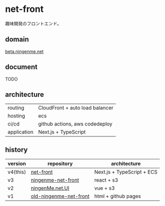 # net-front

趣味開発のフロントエンド。

## domain

[beta.ningenme.net](https://beta.ningenme.net)

## document

TODO

## architecture

|             |                                 |
| ----------- | ------------------------------- |
| routing     | CloudFront + auto load balancer |
| hosting     | ecs                             |
| ci/cd       | github actions, aws codedeploy  |
| application | Next.js + TypeScript            |

## history

| version  | repository                                                                   | architecture               |
| -------- | ---------------------------------------------------------------------------- | -------------------------- |
| v4(this) | [net-front](https://github.com/ningenMe/net-front)                           | Next.js + TypeScript + ECS |
| v3       | [ningenme-net-front](https://github.com/ningenMe/ningenme-net-front)         | react + s3                 |
| v2       | [ningenMe.net.UI](https://github.com/ningenMe/ningenMe.net.UI)               | vue + s3                   |
| v1       | [old-ningenme-net-front](https://github.com/ningenMe/old-ningenme-net-front) | html + github pages        |
